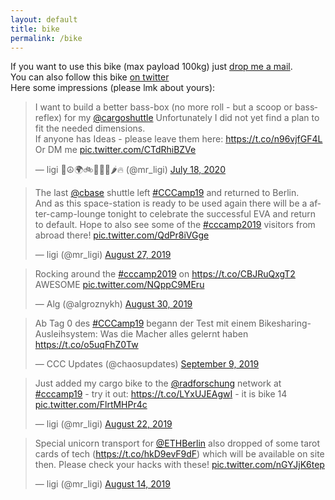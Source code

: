 ```yaml
---
layout: default
title: bike
permalink: /bike
---
```


If you want to use this bike (max payload 100kg) just <a href="mailto:ligi+bike@ligi.de">drop me a mail</a>.<br/>
You can also follow this bike <a href="https://twitter.com/cargoshuttle">on twitter</a><br/>
Here some impressions (please lmk about yours):

<blockquote class="twitter-tweet"><p lang="en" dir="ltr">I want to build a better bass-box (no more roll - but a scoop or bassreflex) for my <a href="https://twitter.com/cargoshuttle?ref_src=twsrc%5Etfw">@cargoshuttle</a> Unfortunately I did not yet find a plan to fit the needed dimensions.<br>If anyone has Ideas - please leave them here: <a href="https://t.co/n96vjfGF4L">https://t.co/n96vjfGF4L</a><br>Or DM me <a href="https://t.co/CTdRhiBZVe">pic.twitter.com/CTdRhiBZVe</a></p>&mdash; ligi 🖖☮️🌍🚲🌳🍵🎶🌶🔥 (@mr_ligi) <a href="https://twitter.com/mr_ligi/status/1284519978927038469?ref_src=twsrc%5Etfw">July 18, 2020</a></blockquote> <script async src="https://platform.twitter.com/widgets.js" charset="utf-8"></script>

<blockquote class="twitter-tweet"><p lang="en" dir="ltr">The last <a href="https://twitter.com/cbase?ref_src=twsrc%5Etfw">@cbase</a> shuttle left <a href="https://twitter.com/hashtag/CCCamp19?src=hash&amp;ref_src=twsrc%5Etfw">#CCCamp19</a> and returned to Berlin.<br>And as this space-station is ready to be used again there will be a after-camp-lounge tonight to celebrate the successful EVA and return to default. Hope to also see some of the <a href="https://twitter.com/hashtag/cccamp2019?src=hash&amp;ref_src=twsrc%5Etfw">#cccamp2019</a> visitors from abroad there! <a href="https://t.co/QdPr8iVGge">pic.twitter.com/QdPr8iVGge</a></p>&mdash; ligi (@mr_ligi) <a href="https://twitter.com/mr_ligi/status/1166328753783496704?ref_src=twsrc%5Etfw">August 27, 2019</a></blockquote> <script async src="https://platform.twitter.com/widgets.js" charset="utf-8"></script>

<blockquote class="twitter-tweet"><p lang="en" dir="ltr">Rocking around the <a href="https://twitter.com/hashtag/cccamp2019?src=hash&amp;ref_src=twsrc%5Etfw">#cccamp2019</a> on <a href="https://t.co/CBJRuQxgT2">https://t.co/CBJRuQxgT2</a><br>AWESOME <a href="https://t.co/NQppC9MEru">pic.twitter.com/NQppC9MEru</a></p>&mdash; Alg (@algroznykh) <a href="https://twitter.com/algroznykh/status/1167352657692057600?ref_src=twsrc%5Etfw">August 30, 2019</a></blockquote> <script async src="https://platform.twitter.com/widgets.js" charset="utf-8"></script>

<blockquote class="twitter-tweet"><p lang="de" dir="ltr">Ab Tag 0 des <a href="https://twitter.com/hashtag/CCCamp19?src=hash&amp;ref_src=twsrc%5Etfw">#CCCamp19</a> begann der Test mit einem Bikesharing-Ausleihsystem: Was die Macher alles gelernt haben <a href="https://t.co/o5uqFhZ0Tw">https://t.co/o5uqFhZ0Tw</a></p>&mdash; CCC Updates (@chaosupdates) <a href="https://twitter.com/chaosupdates/status/1171202926024581123?ref_src=twsrc%5Etfw">September 9, 2019</a></blockquote> <script async src="https://platform.twitter.com/widgets.js" charset="utf-8"></script>

<blockquote class="twitter-tweet"><p lang="en" dir="ltr">Just added my cargo bike to the <a href="https://twitter.com/radforschung?ref_src=twsrc%5Etfw">@radforschung</a> network at <a href="https://twitter.com/hashtag/cccamp19?src=hash&amp;ref_src=twsrc%5Etfw">#cccamp19</a> - try it out: <a href="https://t.co/LYxUJEAgwI">https://t.co/LYxUJEAgwI</a> - it is bike 14 <a href="https://t.co/FlrtMHPr4c">pic.twitter.com/FlrtMHPr4c</a></p>&mdash; ligi (@mr_ligi) <a href="https://twitter.com/mr_ligi/status/1164519147927220224?ref_src=twsrc%5Etfw">August 22, 2019</a></blockquote> <script async src="https://platform.twitter.com/widgets.js" charset="utf-8"></script>

<blockquote class="twitter-tweet"><p lang="en" dir="ltr">Special unicorn transport for <a href="https://twitter.com/ETHBerlin?ref_src=twsrc%5Etfw">@ETHBerlin</a> also dropped of some tarot cards of tech (<a href="https://t.co/hkD9evF9dF">https://t.co/hkD9evF9dF</a>) which will be available on site then. Please check your hacks with these! <a href="https://t.co/nGYJjK6tep">pic.twitter.com/nGYJjK6tep</a></p>&mdash; ligi (@mr_ligi) <a href="https://twitter.com/mr_ligi/status/1161602692734734337?ref_src=twsrc%5Etfw">August 14, 2019</a></blockquote> <script async src="https://platform.twitter.com/widgets.js" charset="utf-8"></script>
